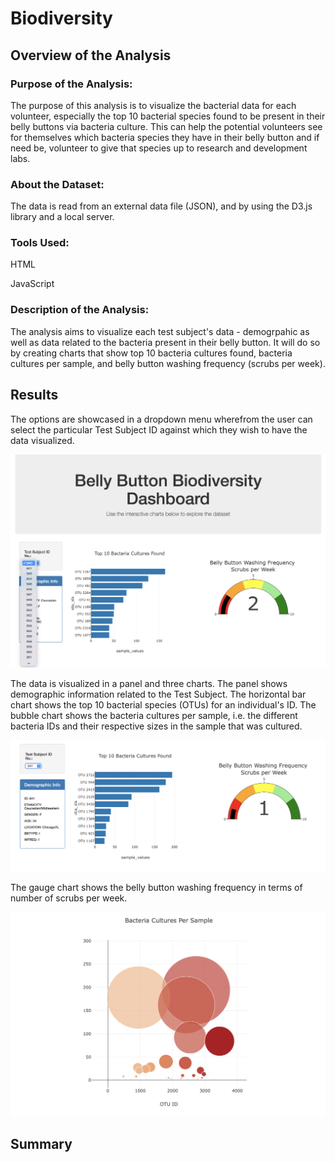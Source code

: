 # Biodiversity
## Overview of the Analysis
### Purpose of the Analysis:
The purpose of this analysis is to visualize the bacterial data for each volunteer, especially the top 10 bacterial species found to be present in their belly buttons via bacteria culture. This can help the potential volunteers see for themselves which bacteria species they have in their belly button and if need be, volunteer to give that species up to research and development labs. 

### About the Dataset:
The data is read from an external data file (JSON), and by using the D3.js library and a local server. 

### Tools Used:
HTML

JavaScript

### Description of the Analysis:
The analysis aims to visualize each test subject's data - demogrpahic as well as data related to the bacteria present in their belly button. It will do so by creating charts that show top 10 bacteria cultures found, bacteria cultures per sample, and belly button washing frequency (scrubs per week).

## Results
The options are showcased in a dropdown menu wherefrom the user can select the particular Test Subject ID against which they wish to have the data visualized.

![Options Dropdown Menu](https://github.com/SohaT7/Biodiversity/blob/main/Images/OptionsDropdown.png)

The data is visualized in a panel and three charts. The panel shows demographic information related to the Test Subject. The horizontal bar chart shows the top 10 bacterial species (OTUs) for an individual's ID. The bubble chart shows the bacteria cultures per sample, i.e. the different bacteria IDs and their respective sizes in the sample that was cultured.

![Panel, Bar, and Gauge Charts](https://github.com/SohaT7/Biodiversity/blob/main/Images/Charts1.png)

The gauge chart shows the belly button washing frequency in terms of number of scrubs per week. 

![Bubble Chart](https://github.com/SohaT7/Biodiversity/blob/main/Images/Charts2.png)

## Summary



